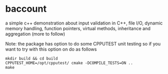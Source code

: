 # baccount
a simple c++ demonstration about input validation in C++, file I/O, dynamic memory handling, function pointers, virtual methods, inheritance and aggregation (more to follow)

Note: the package has option to do some CPPUTEST unit testing so if you want to try with this option on do as follows

```
mkdir build && cd build
CPPUTEST_HOME=/opt/cpputest/ cmake -DCOMPILE_TESTS=ON ..
make
```

```

